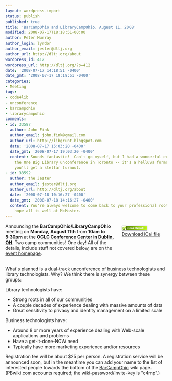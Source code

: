 ```yaml
---
layout: wordpress-import
status: publish
published: true
title: 'BarCampOhio and LibraryCampOhio, August 11, 2008'
modified: 2008-07-17T18:18:51+00:00
author: Peter Murray
author_login: lyrdor
author_email: jester@dltj.org
author_url: http://dltj.org/about
wordpress_id: 412
wordpress_url: http://dltj.org/?p=412
date: '2008-07-17 14:18:51 -0400'
date_gmt: '2008-07-17 18:18:51 -0400'
categories:
- Meeting
tags:
- code4lib
- unconference
- barcampohio
- librarycampohio
comments:
- id: 33587
  author: John Fink
  author_email: john.fink@gmail.com
  author_url: http://libgrunt.blogspot.com
  date: '2008-07-17 15:03:20 -0400'
  date_gmt: '2008-07-17 19:03:20 -0400'
  content: Sounds fantastic!  Can't go myself, but I had a wonderful experience at
    the One Big Library unconference in Toronto -- it's a helluva format.  Hopefully
    you'll get a stellar turnout.
- id: 33592
  author: the Jester
  author_email: jester@dltj.org
  author_url: http://dltj.org/about
  date: '2008-07-18 10:16:27 -0400'
  date_gmt: '2008-07-18 14:16:27 -0400'
  content: You're always welcome to come back to your professional roots, John.  I
    hope all is well at McMaster.
---
```

<div style="float:right; padding: 0.5em 1.5em 3em 0"><a href="http://suda.co.uk/projects/microformats/hcalendar/get-cal.php?uri=http://dltj.org/article/barcampohio-librarycampohio-2008/" title="Download iCal file"><img src="/wp-content/uploads/2008/07/microformat_hcalendar.png" alt="hCalendar Encoded Microformat" width="80" height="15" /><br />Download iCal file</a></div>
<div class="vevent" id="barcampohio-librarycampohio-2008-hcalendar">Announcing the <span class="summary"><strong>BarCampOhio/LibraryCampOhio</strong></span> meeting on <strong>Monday, August 11th</strong> from <strong><abbr class="dtstart" title="2008-08-11T10:00-04:00" style="border:none;text-decoration: none;">10am</abbr> to <abbr class="dtend" title="2008-08-11T17:30-04:00" style="border:none;text-decoration: none;">5:30pm</abbr></strong> at the <a href="http://bcohmap.notlong.com/" title=""><span class="location"><strong>OCLC Conference Center in Dublin, OH</strong></span></a>.  Two camp communities!  One day!  All of the details, include stuff not covered below, are on the <a href="http://barcamp.org/BarCampOhio" title="BarCampOhio/LibraryCampOhio homepage" class="url">event homepage</a>.</div>
<p><!--more--><br />
What's planned is a dual-track unconference of business technologists and library technologists.  Why?  We think there is synergy between these groups:</p>
<p>Library technologists have:</p>
<ul>
<li>Strong roots in all of our communities</li>
<li>A couple decades of experience dealing with massive amounts of data</li>
<li>Great sensitivity to privacy and identity management on a limited scale</li>
</ul>
<p>Business technologists have:</p>
<ul>
<li>Around 8 or more years of experience dealing with Web-scale applications and problems</li>
<li>Have a get-it-done-NOW need</li>
<li>Typically have more marketing experience and/or resources</li>
</ul>
<p>Registration fee will be about $25 per person.  A registration service will be announced soon, but in the meantime you can add your name to the list of interested people towards the bottom of the <a href="http://barcamp.org/BarCampOhio" title="BarCamp wiki / BarCampOhio">BarCampOhio</a> wiki page.  (PBwiki.com accounts required; the wiki-password/invite-key is "c4mp".)</p>
